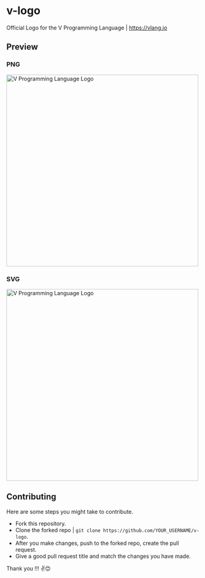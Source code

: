 # v-logo

Official Logo for the V Programming Language | https://vlang.io

## Preview

### PNG

  <img src="https://github.com/pranayteaches/v-logo/blob/master/src/vlang.png" title="V Programming Language Logo" alt="V Programming Language Logo" width="500">

### SVG

<img src="https://raw.githubusercontent.com/vlang/v-logo/master/dist/v-logo.svg?sanitize=true" title="V Programming Language Logo" alt="V Programming Language Logo" width="500">

## Contributing

Here are some steps you might take to contribute.

- Fork this repository.
- Clone the forked repo | `git clone https://github.com/YOUR_USERNAME/v-logo`.
- After you make changes, push to the forked repo, create the pull request.
- Give a good pull request title and match the changes you have made.

Thank you !!! ✌️😊
